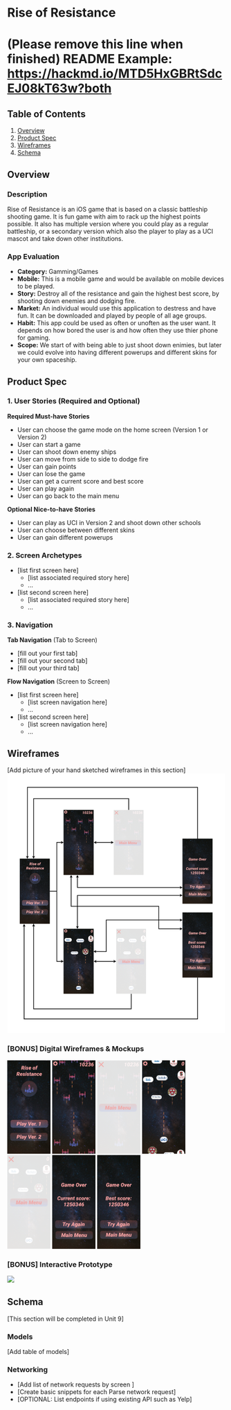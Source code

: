 # Rise of Resistance

# (Please remove this line when finished) README Example: https://hackmd.io/MTD5HxGBRtSdcEJ08kT63w?both

## Table of Contents

1. [Overview](#Overview)
1. [Product Spec](#Product-Spec)
1. [Wireframes](#Wireframes)
1. [Schema](#Schema)

## Overview

### Description

Rise of Resistance is an iOS game that is based on a classic battleship shooting game. It is fun game with aim to rack up the highest points possible. It also has multiple version where you could play as a regular battleship, or a secondary version which also the player to play as a UCI mascot and take down other institutions.

### App Evaluation

- **Category:** Gamming/Games
- **Mobile:** This is a mobile game and would be available on mobile devices to be played.
- **Story:** Destroy all of the resistance and gain the highest best score, by shooting down enemies and dodging fire.
- **Market:** An individual would use this application to destress and have fun. It can be downloaded and played by people of all age groups.
- **Habit:** This app could be used as often or unoften as the user want. It depends on how bored the user is and how often they use thier phone for gaming.
- **Scope:** We start of with being able to just shoot down enimies, but later we could evolve into having different powerups and different skins for your own spaceship. 

## Product Spec

### 1. User Stories (Required and Optional)

**Required Must-have Stories**

- User can choose the game mode on the home screen (Version 1 or Version 2)
- User can start a game
- User can shoot down enemy ships
- User can move from side to side to dodge fire
- User can gain points
- User can lose the game
- User can get a current score and best score
- User can play again
- User can go back to the main menu


**Optional Nice-to-have Stories**

- User can play as UCI in Version 2 and shoot down other schools
- User can choose between different skins
- User can gain different powerups

### 2. Screen Archetypes

- [list first screen here]
  - [list associated required story here]
  - ...
- [list second screen here]
  - [list associated required story here]
  - ...

### 3. Navigation

**Tab Navigation** (Tab to Screen)

- [fill out your first tab]
- [fill out your second tab]
- [fill out your third tab]

**Flow Navigation** (Screen to Screen)

- [list first screen here]
  - [list screen navigation here]
  - ...
- [list second screen here]
  - [list screen navigation here]
  - ...

## Wireframes

[Add picture of your hand sketched wireframes in this section]
<img src="./readmeResources/Wireframes.png" width=600>

### [BONUS] Digital Wireframes & Mockups

<p float="left">
   <img src="./readmeResources/img1.PNG" width=100>
   <img src="./readmeResources/img2.PNG" width=100>
   <img src="./readmeResources/img3.PNG" width=100>
   <img src="./readmeResources/img4.PNG" width=100>
   <img src="./readmeResources/img5.PNG" width=100>
   <img src="./readmeResources/img6.PNG" width=100>
   <img src="./readmeResources/img7.PNG" width=100>
</p>

### [BONUS] Interactive Prototype

<img src="./readmeResources/interactivePrototype.gif" width=250>

## Schema

[This section will be completed in Unit 9]

### Models

[Add table of models]

### Networking

- [Add list of network requests by screen ]
- [Create basic snippets for each Parse network request]
- [OPTIONAL: List endpoints if using existing API such as Yelp]
